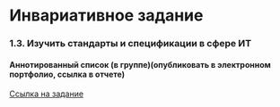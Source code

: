 # Инвариативное задание
### 1.3. Изучить стандарты и спецификации в сфере ИТ 

#### Аннотированный список (в группе)(опубликовать в электронном портфолио, ссылка в отчете)

[Ссылка на задание](https://github.com/Bolzuka/educational_practice/blob/master/1.3/1.3.pdf)
